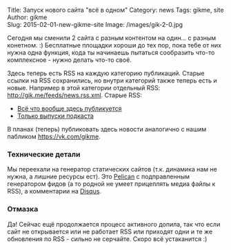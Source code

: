 Title: Запуск нового сайта "всё в одном"
Category: news
Tags: gikme, site
Author: gikme  
Slug: 2015-02-01-new-gikme-site
Image: /images/gik-2-0.jpg  

Сегодня мы сменили 2 сайта с разным контентом на один... с разным конетном. :) Бесплатные площадки хороши до тех пор, пока тебе от них нужна одна функция, кода ты начинаешь пытаться сообразить что-то комплексное - нужно делать что-то своё.

Здесь теперь есть RSS на каждую категорию публикаций. Старые ссылки на RSS сохранились, но внутри категорий также теперь есть и новые. Например в этой категории отдельный RSS: <http://gik.me/feeds/news.rss.xml>. Старые RSS:

- [Всё что вообще здесь публикуется](http://feeds.feedburner.com/gikmeblog)
- [Только выпуски подкаста](http://feeds.feedburner.com/gikme)

В планах (теперь) публиковать здесь новости аналогично с нашим пабликом <https://vk.com/gikme>.

### Технические детали

Мы переехали на генератор статических сайтов (т.к. динамика нам не нужна, а лишние ресурсы ест). Это 
[Pelican](http://getpelican.com) с подправленным генератором фидов (а то родной не умеет прицеплять медиа файлы к RSS), а комментарии на [Disqus](http://disqus.com).

### Отмазка

Да! Сейчас ещё продолжается процесс активного допила, так что если сайт не открывается или не работает RSS или приходят одни и те же обновления по RSS - сильно не серчайте. Скоро всё устаканится :)
